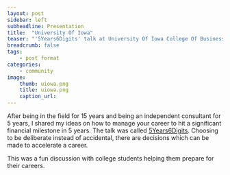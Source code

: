 ```yaml
---
layout: post
sidebar: left
subheadline: Presentation
title:  "University Of Iowa"
teaser: "'5Years6Digits' talk at University Of Iowa College Of Business BTA group"
breadcrumb: false
tags:
    - post format
categories:
    - community
image:
    thumb: uiowa.png
    title: uiowa.png
    caption_url: 
---
```

After being in the field for 15 years and being an independent consultant for 5 years, I shared my ideas on how to manage your career to hit a significant financial milestone in 5 years.
The talk was called <a href='https://docs.google.com/presentation/d/1TmwuMTHqyeXifnPGmdFh3RZp9QGpsgXM/edit?usp=sharing&ouid=111694679680268309106&rtpof=true&sd=true' target='new'>5Years6Digits</a>.
Choosing to be deliberate instead of accidental, there are decisions which can be made to accelerate a career.

This was a fun discussion with college students helping them prepare for their careers.

